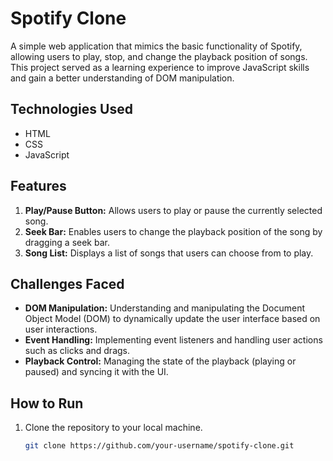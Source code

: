 # Spotify Clone

A simple web application that mimics the basic functionality of Spotify, allowing users to play, stop, and change the playback position of songs. This project served as a learning experience to improve JavaScript skills and gain a better understanding of DOM manipulation.

## Technologies Used

- HTML
- CSS
- JavaScript

## Features

1. **Play/Pause Button:** Allows users to play or pause the currently selected song.
2. **Seek Bar:** Enables users to change the playback position of the song by dragging a seek bar.
3. **Song List:** Displays a list of songs that users can choose from to play.

## Challenges Faced

- **DOM Manipulation:** Understanding and manipulating the Document Object Model (DOM) to dynamically update the user interface based on user interactions.
- **Event Handling:** Implementing event listeners and handling user actions such as clicks and drags.
- **Playback Control:** Managing the state of the playback (playing or paused) and syncing it with the UI.

## How to Run

1. Clone the repository to your local machine.
   ```bash
   git clone https://github.com/your-username/spotify-clone.git
